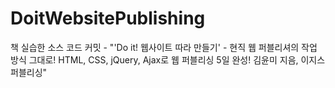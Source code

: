 # DoitWebsitePublishing

책 실습한 소스 코드 커밋 - "'Do it! 웹사이트 따라 만들기' - 현직 웹 퍼블리셔의 작업 방식 그대로! HTML, CSS, jQuery, Ajax로 웹 퍼블리싱 5일 완성! 김윤미 지음, 이지스퍼블리싱"

